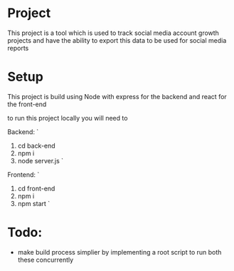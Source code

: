# Project

This project is a tool which is used to track social media account growth projects and have the ability to export this data to be used for social media reports

# Setup

This project is build using Node with express for the backend and react for the front-end

to run this project locally you will need to


Backend:
`
1. cd back-end
2. npm i
3. node server.js
`

Frontend:
`
1. cd front-end
2. npm i
3. npm start
`

# Todo:

- make build process simplier by implementing a root script to run both these concurrently